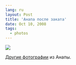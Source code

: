 ```yaml
---
lang: ru
layout: Post
title: 'Анапа после заката'
date: Oct 10, 2008
tags:
  - photos
---
```


![](photo://2008-09-10_5D_7840_Artem_Sapegin)

[Другие фотографии](http://morning.photos/travel/anapa "Фотографии Артёма Сапегина: Анапа, сентябрь 2008") из Анапы.
